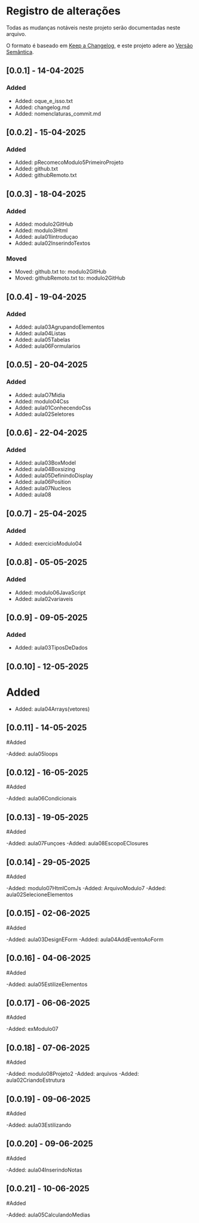 # Registro de alterações

Todas as mudanças notáveis ​​neste projeto serão documentadas neste arquivo.

O formato é baseado em [Keep a Changelog](https://keepachangelog.com/en/1.1.0/),
e este projeto adere ao [Versão Semântica](https://semver.org/spec/v2.0.0.html).


## [0.0.1] - 14-04-2025

### Added

- Added: oque_e_isso.txt
- Added: changelog.md
- Added: nomenclaturas_commit.md

## [0.0.2] - 15-04-2025

### Added

- Added: pRecomecoModulo5PrimeiroProjeto
- Added: github.txt
- Added: githubRemoto.txt

## [0.0.3] - 18-04-2025

### Added

- Added: modulo2GitHub
- Added: modulo3Html
- Added: aula01Iintroduçao
- Added: aula02InserindoTextos

### Moved

- Moved: github.txt to: modulo2GitHub
- Moved: githubRemoto.txt to: modulo2GitHub

## [0.0.4] - 19-04-2025

### Added 

- Added: aula03AgrupandoElementos
- Added: aula04Listas
- Added: aula05Tabelas
- Added: aula06Formularios

## [0.0.5] - 20-04-2025

### Added

- Added: aulaO7Midia
- Added: modulo04Css
- Added: aula01ConhecendoCss
- Added: aula02Seletores

## [0.0.6] - 22-04-2025

### Added

- Added: aula03BoxModel
- Added: aula04Boxsizing
- Added: aula05DefinindoDisplay
- Added: aula06Position
- Added: aula07Nucleos
- Added: aula08

## [0.0.7] - 25-04-2025

### Added

- Added: exercicioModulo04

## [0.0.8] - 05-05-2025

### Added

- Added: modulo06JavaScript
- Added: aula02variaveis

## [0.0.9] - 09-05-2025

### Added

- Added: aula03TiposDeDados

## [0.0.10] - 12-05-2025

# Added

- Added: aula04Arrays(vetores)

## [0.0.11] - 14-05-2025

#Added

-Added: aula05loops

## [0.0.12] - 16-05-2025

#Added

-Added: aula06Condicionais

## [0.0.13] - 19-05-2025

#Added

-Added: aula07Funçoes
-Added: aula08EscopoEClosures

## [0.0.14] - 29-05-2025

#Added

-Added: modulo07HtmlComJs
-Added: ArquivoModulo7
-Added: aula02SelecioneElementos


## [0.0.15] - 02-06-2025

#Added

-Added: aula03DesignEForm
-Added: aula04AddEventoAoForm


## [0.0.16] - 04-06-2025

#Added

-Added: aula05EstilizeElementos

## [0.0.17] - 06-06-2025

#Added

-Added: exModulo07

## [0.0.18] - 07-06-2025

#Added

-Added: modulo08Projeto2
-Added: arquivos
-Added: aula02CriandoEstrutura

## [0.0.19] - 09-06-2025

#Added

-Added: aula03Estilizando

## [0.0.20] - 09-06-2025

#Added

-Added: aula04InserindoNotas


## [0.0.21] - 10-06-2025

#Added

-Added: aula05CalculandoMedias
